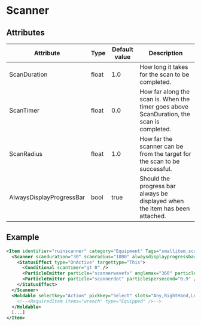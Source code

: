 # Scanner


## Attributes

| Attribute|Type|Default value|Description |
| ---|---|---|--- |
| ScanDuration|float|1.0|How long it takes for the scan to be completed. |
| ScanTimer|float|0.0|How far along the scan is. When the timer goes above ScanDuration, the scan is completed. |
| ScanRadius|float|1.0|How far the scanner can be from the target for the scan to be successful. |
| AlwaysDisplayProgressBar|bool|true|Should the progress bar always be displayed when the item has been attached. |



## Example
```xml
<Item identifier="ruinscanner" category="Equipment" Tags="smallitem,scanner" Scale="0.5" cargocontaineridentifier="metalcrate" impactsoundtag="impact_metal_light" isshootable="true">
  <Scanner scanduration="30" scanradius="1000" alwaysdisplayprogressbar="false">
    <StatusEffect type="OnActive" targettype="This">
      <Conditional scantimer="gt 0" />
      <ParticleEmitter particle="scannerwavefx" anglemax="360" particlespersecond="0.5" />
      <ParticleEmitter particle="scannerdot" particlespersecond="0.9" />
    </StatusEffect>
  </Scanner>
  <Holdable selectkey="Action" pickkey="Select" slots="Any,RightHand,LeftHand" msg="itemmsgpickupselect" aimpos="35,-10" handle1="0,0" attachable="true" aimable="true">
    <!--<RequiredItem items="wrench" type="Equipped" />-->
  </Holdable>
  [...]
</Item>
```

